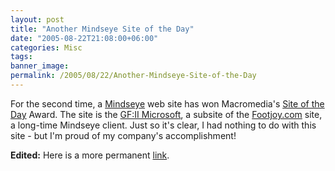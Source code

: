 ```yaml
---
layout: post
title: "Another Mindseye Site of the Day"
date: "2005-08-22T21:08:00+06:00"
categories: Misc 
tags: 
banner_image: 
permalink: /2005/08/22/Another-Mindseye-Site-of-the-Day
---
```


For the second time, a <a href="http://www.mindseye.com">Mindseye</a> web site has won Macromedia's <a href="http://www.macromedia.com/cfusion/showcase/index.cfm">Site of the Day</a> Award. The site is the <a href="http://www.footjoy.com/gfII">GF:II Microsoft</a>, a subsite of the <a href="http://www.footjoy.com">Footjoy.com</a> site, a long-time Mindseye client. Just so it's clear, I had nothing to do with this site - but I'm proud of my company's accomplishment!

<b>Edited:</b> Here is a more permanent <a href="http://www.macromedia.com/cfusion/showcase/index.cfm?event=sotdarchive&year=2005&month=8&loc=en_us">link</a>.